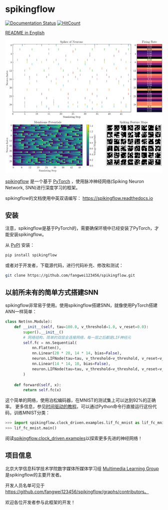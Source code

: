 # spikingflow

[![Documentation Status](https://readthedocs.org/projects/spikingflow/badge/?version=latest)](https://spikingflow.readthedocs.io/zh_CN/latest)
[![HitCount](http://hits.dwyl.com/fangwei123456/spikingflow.svg)](http://hits.dwyl.com/fangwei123456/spikingflow)

[README in English](https://github.com/fangwei123456/spikingflow/blob/master/README.md)

![demo](demo.png)

[spikingflow](https://github.com/fangwei123456/spikingflow) 是一个基于 [PyTorch](https://pytorch.org/) ，使用脉冲神经网络(Spiking Neuron Network, SNN)进行深度学习的框架。

spikingflow的文档使用中英双语编写： https://spikingflow.readthedocs.io

## 安装

注意，spikingflow是基于PyTorch的，需要确保环境中已经安装了PyTorch，才能安装spikingflow。

从 [PyPI](https://pypi.org/project/spikingflow/) 安装：

```bash
pip install spikingflow
```

或者对于开发者，下载源代码，进行代码补充、修改和测试：

```bash
git clone https://github.com/fangwei123456/spikingflow.git
```

## 以前所未有的简单方式搭建SNN

spikingflow非常易于使用。使用spikingflow搭建SNN，就像使用PyTorch搭建ANN一样简单：

```python
class Net(nn.Module):
    def __init__(self, tau=100.0, v_threshold=1.0, v_reset=0.0):
        super().__init__()
        # 网络结构，简单的双层全连接网络，每一层之后都是LIF神经元
        self.fc = nn.Sequential(
            nn.Flatten(),
            nn.Linear(28 * 28, 14 * 14, bias=False),
            neuron.LIFNode(tau=tau, v_threshold=v_threshold, v_reset=v_reset),
            nn.Linear(14 * 14, 10, bias=False),
            neuron.LIFNode(tau=tau, v_threshold=v_threshold, v_reset=v_reset)
        )

    def forward(self, x):
        return self.fc(x)
```

这个简单的网络，使用泊松编码器，在MNIST的测试集上可以达到92%的正确率。 更多信息，参见[时间驱动的教程](https://spikingflow.readthedocs.io/zh_CN/latest/tutorial.clock_driven.html)。可以通过Python命令行直接运行这份代码，训练MNIST分类：

```python
>>> import spikingflow.clock_driven.examples.lif_fc_mnist as lif_fc_mnist
>>> lif_fc_mnist.main()
```

阅读[spikingflow.clock_driven.examples](https://spikingflow.readthedocs.io/zh_CN/latest/spikingflow.clock_driven.examples.html)以探索更多先进的神经网络！

## 项目信息

北京大学信息科学技术学院数字媒体所媒体学习组 [Multimedia Learning Group](https://pkuml.org/) 是spikingflow的主要开发者。

开发人员名单可见于 https://github.com/fangwei123456/spikingflow/graphs/contributors。

欢迎各位开发者参与此框架的开发！
